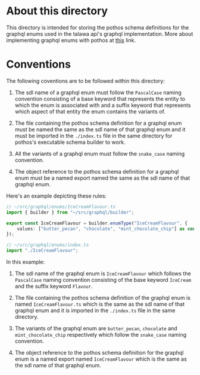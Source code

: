# About this directory

This directory is intended for storing the pothos schema definitions for the graphql enums used in the talawa api's graphql implementation. More about implementing graphql enums with pothos at [this](https://pothos-graphql.dev/docs/guide/enums) link.

# Conventions

The following coventions are to be followed within this directory: 

1. The sdl name of a graphql enum must follow the `PascalCase` naming convention consisting of a base keyword that represents the entity to which the enum is associated with and a suffix keyword that represents which aspect of that entity the enum contains the variants of.

2. The file containing the pothos schema definition for a graphql enum must be named the same as the sdl name of that graphql enum and it must be imported in the `./index.ts` file in the same directory for pothos's executable schema builder to work.

3. All the variants of a graphql enum must follow the `snake_case` naming convention.

4. The object reference to the pothos schema definition for a graphql enum must be a named export named the same as the sdl name of that graphql enum.

Here's an example depicting these rules: 

```typescript
// ~/src/graphql/enums/IceCreamFlavour.ts
import { builder } from "~/src/graphql/builder";

export const IceCreamFlavour = builder.enumType("IceCreamFlavour", {
	values: ["butter_pecan", "chocolate", "mint_chocolate_chip"] as const,
});
```
```typescript
// ~/src/graphql/enums/index.ts
import "./IceCreamFlavour";
```
In this example: 

1. The sdl name of the graphql enum is `IceCreamFlavour` which follows the `PascalCase` naming convention consisting of the base keyword `IceCream` and the suffix keyword `Flavour`.

2. The file containing the pothos schema definition of the graphql enum is named `IceCreamFlavour.ts` which is the same as the sdl name of that graphql enum and it is imported in the `./index.ts` file in the same directory.

3. The variants of the graphql enum are `butter_pecan`, `chocolate` and `mint_chocolate_chip` respectively which follow the `snake_case` naming convention.

4. The object reference to the pothos schema definition for the graphql enum is a named export named `IceCreamFlavour` which is the same as the sdl name of that graphql enum.